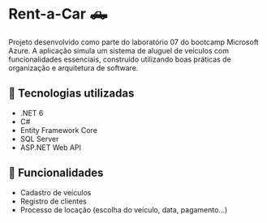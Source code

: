 # Rent-a-Car 🛻

Projeto desenvolvido como parte do laboratório 07 do bootcamp Microsoft Azure. A aplicação simula um sistema de aluguel de veículos com funcionalidades essenciais, construído utilizando boas práticas de organização e arquitetura de software.

## 🚀 Tecnologias utilizadas

- .NET 6
- C#
- Entity Framework Core
- SQL Server
- ASP.NET Web API

## 📂 Funcionalidades

- Cadastro de veículos
- Registro de clientes
- Processo de locação (escolha do veículo, data, pagamento...)


